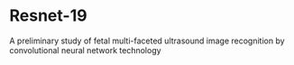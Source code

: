 # Resnet-19
A preliminary study of fetal multi-faceted ultrasound image recognition by convolutional neural network technology
